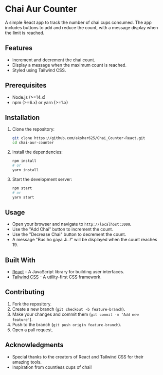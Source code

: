 # Chai Aur Counter

A simple React app to track the number of chai cups consumed. The app includes buttons to add and reduce the count, with a message display when the limit is reached.

## Features

- Increment and decrement the chai count.
- Display a message when the maximum count is reached.
- Styled using Tailwind CSS.

## Prerequisites

- Node.js (>=14.x)
- npm (>=6.x) or yarn (>=1.x)

## Installation

1. Clone the repository:

    ```bash
    git clone https://github.com/akshar625/Chai_Counter-React.git
    cd chai-aur-counter
    ```

2. Install the dependencies:

    ```bash
    npm install
    # or
    yarn install
    ```

3. Start the development server:

    ```bash
    npm start
    # or
    yarn start
    ```

## Usage

- Open your browser and navigate to `http://localhost:3000`.
- Use the "Add Chai" button to increment the count.
- Use the "Decrease Chai" button to decrement the count.
- A message "Bus ho gaya Ji..!" will be displayed when the count reaches 19.

## Built With

- [React](https://reactjs.org/) - A JavaScript library for building user interfaces.
- [Tailwind CSS](https://tailwindcss.com/) - A utility-first CSS framework.

## Contributing

1. Fork the repository.
2. Create a new branch (`git checkout -b feature-branch`).
3. Make your changes and commit them (`git commit -m 'Add new feature'`).
4. Push to the branch (`git push origin feature-branch`).
5. Open a pull request.



## Acknowledgments

- Special thanks to the creators of React and Tailwind CSS for their amazing tools.
- Inspiration from countless cups of chai!

